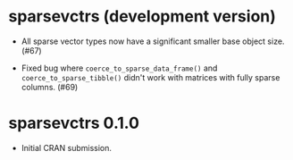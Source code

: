 # sparsevctrs (development version)

* All sparse vector types now have a significant smaller base object size. (#67)

* Fixed bug where `coerce_to_sparse_data_frame()` and `coerce_to_sparse_tibble()` didn't work with matrices with fully sparse columns. (#69)

# sparsevctrs 0.1.0

* Initial CRAN submission.
